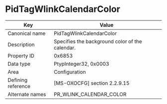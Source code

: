 # PidTagWlinkCalendarColor

| Key | Value |
|---|---|
| Canonical name | PidTagWlinkCalendarColor |
| Description | Specifies the background color of the calendar. |
| Property ID | 0x6853 |
| Data type | PtypInteger32, 0x0003 |
| Area | Configuration |
| Defining reference | [MS-OXOCFG] section 2.2.9.15 |
| Alternate names | PR_WLINK_CALENDAR_COLOR |
